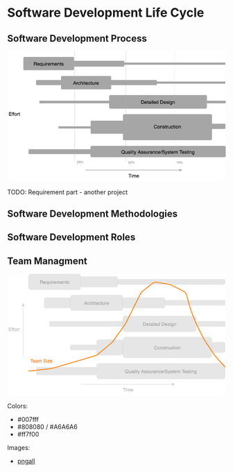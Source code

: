 # Software Development Life Cycle

## Software Development Process

<p align="center">
    <img src="./imgs/dev-process.png">
</p>

TODO: Requirement part - another project

## Software Development Methodologies

## Software Development Roles

## Team Managment

<p align="center">
    <img src="./imgs/team.png">
</p>

Colors:
- #007fff
- #808080 / #A6A6A6
- #ff7f00

Images:
- [pngall](http://www.pngall.com)
